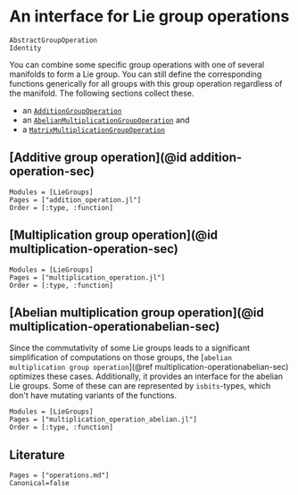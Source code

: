 
# An interface for Lie group operations

```@docs
AbstractGroupOperation
Identity
```

You can combine some specific group operations with one of several manifolds to form a Lie group.
You can still define the corresponding functions generically for all groups with this group operation regardless of the manifold.
The following sections collect these.


* an [`AdditionGroupOperation`](@ref)
* an [`AbelianMultiplicationGroupOperation`](@ref) and
* a [`MatrixMultiplicationGroupOperation`](@ref)


## [Additive group operation](@id addition-operation-sec)

```@autodocs
Modules = [LieGroups]
Pages = ["addition_operation.jl"]
Order = [:type, :function]
```


## [Multiplication group operation](@id multiplication-operation-sec)

```@autodocs
Modules = [LieGroups]
Pages = ["multiplication_operation.jl"]
Order = [:type, :function]
```

## [Abelian multiplication group operation](@id multiplication-operationabelian-sec)
Since the commutativity of some Lie groups leads to a significant simplification of computations on those groups, the [`abelian multiplication group operation`](@ref multiplication-operationabelian-sec) optimizes these cases.
Additionally, it provides an interface for the abelian Lie groups. Some of these can are represented by `isbits`-types,
which don't have mutating variants of the functions.

```@autodocs
Modules = [LieGroups]
Pages = ["multiplication_operation_abelian.jl"]
Order = [:type, :function]
```

## Literature

```@bibliography
Pages = ["operations.md"]
Canonical=false
```